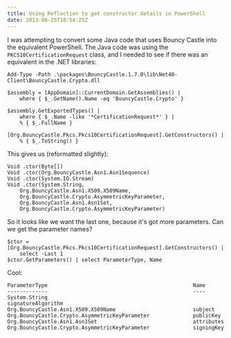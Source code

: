 ```yaml
---
title: Using Reflection to get constructor details in PowerShell
date: 2013-06-25T18:54:25Z
---
```

I was attempting to convert some Java code that uses Bouncy Castle into the
equivalent PowerShell. The Java code was using the `PKCS10CertificationRequest` class,
and I needed to see if there was an equivalent in the .NET libraries: 

    Add-Type -Path .\packages\BouncyCastle.1.7.0\lib\Net40-Client\BouncyCastle.Crypto.dll

	$assembly = [AppDomain]::CurrentDomain.GetAssemblies() |
		where { $_.GetName().Name -eq 'BouncyCastle.Crypto' }

	$assembly.GetExportedTypes() |
		where { $_.Name -like '*CertificationRequest*' } |
		% { $_.FullName }

	[Org.BouncyCastle.Pkcs.Pkcs10CertificationRequest].GetConstructors() |
		% { $_.ToString() }

This gives us (reformatted slightly):

	Void .ctor(Byte[])
	Void .ctor(Org.BouncyCastle.Asn1.Asn1Sequence)
	Void .ctor(System.IO.Stream)
	Void .ctor(System.String,
		Org.BouncyCastle.Asn1.X509.X509Name,
		Org.BouncyCastle.Crypto.AsymmetricKeyParameter,
		Org.BouncyCastle.Asn1.Asn1Set,
		Org.BouncyCastle.Crypto.AsymmetricKeyParameter)

So it looks like we want the last one, because it's got more parameters. Can we get the parameter names?

	$ctor = [Org.BouncyCastle.Pkcs.Pkcs10CertificationRequest].GetConstructors() |
		select -Last 1
	$ctor.GetParameters() | select ParameterType, Name

Cool:

	ParameterType                                               Name
	-------------                                               ----
	System.String                                               signatureAlgorithm
	Org.BouncyCastle.Asn1.X509.X509Name                         subject
	Org.BouncyCastle.Crypto.AsymmetricKeyParameter              publicKey
	Org.BouncyCastle.Asn1.Asn1Set                               attributes
	Org.BouncyCastle.Crypto.AsymmetricKeyParameter              signingKey
